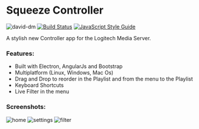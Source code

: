 # Squeeze Controller
![david-dm](https://david-dm.org/michiil/squeeze-controller.svg)
[![Build Status](https://travis-ci.org/michiil/squeeze-controller.svg?branch=master)](https://travis-ci.org/michiil/squeeze-controller)
[![JavaScript Style Guide](https://img.shields.io/badge/code%20style-standard-brightgreen.svg)](http://standardjs.com/)

A stylish new Controller app for the Logitech Media Server.

### Features:
- Built with Electron, AngularJs and Bootstrap
- Multiplatform (Linux, Windows, Mac Os)
- Drag and Drop to reorder in the Playlist and from the menu to the Playlist
- Keyboard Shortcuts
- Live Filter in the menu

### Screenshots:
![home](http://i.imgur.com/jK9F1Fq.png)
![settings](http://i.imgur.com/KPeGhrP.png)
![filter](http://i.imgur.com/NPCEaWw.png)
